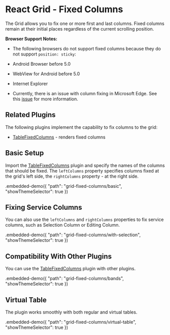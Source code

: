 # React Grid - Fixed Columns

The Grid allows you to fix one or more first and last columns. Fixed columns remain at their initial places regardless of the current scrolling position.

**Browser Support Notes:**

- The following browsers do not support fixed columns because they do not support `position: sticky`:
 - Android Browser before 5.0
 - WebView for Android before 5.0
 - Internet Explorer

- Currently, there is an issue with column fixing in Microsoft Edge. See this [issue](https://developer.microsoft.com/en-us/microsoft-edge/platform/issues/16792336/) for more information.

## Related Plugins

The following plugins implement the capability to fix columns to the grid:

- [TableFixedColumns](../reference/table-fixed-columns.md) - renders fixed columns

## Basic Setup

Import the [TableFixedColumns](../reference/table-fixed-columns.md) plugin and specify the names of the columns that should be fixed. The `leftColumns` property specifies columns fixed at the grid's left side, the `rightColumns` property - at the right side.

.embedded-demo({ "path": "grid-fixed-columns/basic", "showThemeSelector": true })

## Fixing Service Columns

You can also use the `leftColumns` and `rightColumns` properties to fix service columns, such as Selection Column or Editing Column.

.embedded-demo({ "path": "grid-fixed-columns/with-selection", "showThemeSelector": true })

## Compatibility With Other Plugins

You can use the [TableFixedColumns](../reference/table-fixed-columns.md) plugin with other plugins.

.embedded-demo({ "path": "grid-fixed-columns/bands", "showThemeSelector": true })

## Virtual Table

The plugin works smoothly with both regular and virtual tables.

.embedded-demo({ "path": "grid-fixed-columns/virtual-table", "showThemeSelector": true })
